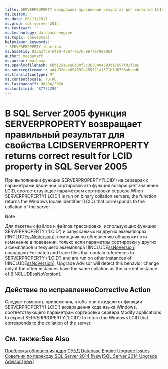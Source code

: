 ```yaml
---
title: SERVERPROPERTY возвращает правильный результат для свойства LCID в SQL Server 2005 | Документация Майкрософт
ms.custom: ''
ms.date: 06/13/2017
ms.prod: sql-server-2014
ms.reviewer: ''
ms.technology: database-engine
ms.topic: conceptual
helpviewer_keywords:
- SERVERPROPERTY function
ms.assetid: 833a2fc9-b480-4697-aa7b-9677e78ee0b4
author: mashamsft
ms.author: mathoma
ms.openlocfilehash: ebb125a86e6e30f2c3638004593da7657f02f1a6
ms.sourcegitcommit: ad4d92dce894592a259721a1571b1d8736abacdb
ms.translationtype: MT
ms.contentlocale: ru-RU
ms.lasthandoff: 08/04/2020
ms.locfileid: "87732290"
---
```

# <a name="serverproperty-returns-correct-result-for-lcid-property-in-sql-server-2005"></a><span data-ttu-id="6eed7-102">В SQL Server 2005 функция SERVERPROPERTY возвращает правильный результат для свойства LCID</span><span class="sxs-lookup"><span data-stu-id="6eed7-102">SERVERPROPERTY returns correct result for LCID property in SQL Server 2005</span></span>
  <span data-ttu-id="6eed7-103">При выполнении функции SERVERPROPERTY('LCID') на серверах с параметрами двоичной сортировки эта функция возвращает значение LCID, соответствующее параметрам сортировки сервера.</span><span class="sxs-lookup"><span data-stu-id="6eed7-103">When SERVERPROPERTY('LCID') is run on binary collation servers, the function returns the Windows locale identifier (LCID) that corresponds to the collation of the server.</span></span>  
  
> [!NOTE]  
>  <span data-ttu-id="6eed7-104">Для пакетных файлов и файлов трассировки, использующих функцию SERVERPROPERTY ('LCID') и запускаемых на других экземплярах [!INCLUDE[ssNoVersion](../../includes/ssnoversion-md.md)], помощник по обновлению обнаружит это изменение в поведении, только если параметры сортировки у других экземпляров и текущего экземпляра [!INCLUDE[ssNoVersion](../../includes/ssnoversion-md.md)] совпадают.</span><span class="sxs-lookup"><span data-stu-id="6eed7-104">For batch and trace files that contain references to SERVERPROPERTY ('LCID') and are run on other instances of [!INCLUDE[ssNoVersion](../../includes/ssnoversion-md.md)], Upgrade Advisor will detect this behavior change only if the other instances have the same collation as the current instance of [!INCLUDE[ssNoVersion](../../includes/ssnoversion-md.md)].</span></span>  
  
## <a name="corrective-action"></a><span data-ttu-id="6eed7-105">Действие по исправлению</span><span class="sxs-lookup"><span data-stu-id="6eed7-105">Corrective Action</span></span>  
 <span data-ttu-id="6eed7-106">Следует изменить приложения, чтобы они ожидали от функции SERVERPROPERTY('LCID') возвращения кода языка Windows, соответствующего параметрам сортировки сервера.</span><span class="sxs-lookup"><span data-stu-id="6eed7-106">Modify applications to expect SERVERPROPERTY('LCID') to return the Windows LCID that corresponds to the collation of the server.</span></span>  
  
## <a name="see-also"></a><span data-ttu-id="6eed7-107">См. также:</span><span class="sxs-lookup"><span data-stu-id="6eed7-107">See Also</span></span>  
 <span data-ttu-id="6eed7-108">[Проблемы обновления ядро СУБД](../../../2014/sql-server/install/database-engine-upgrade-issues.md) </span><span class="sxs-lookup"><span data-stu-id="6eed7-108">[Database Engine Upgrade Issues](../../../2014/sql-server/install/database-engine-upgrade-issues.md) </span></span>  
 [<span data-ttu-id="6eed7-109">Советник по переходу SQL Server 2014 &#91;New&#93;</span><span class="sxs-lookup"><span data-stu-id="6eed7-109">SQL Server 2014 Upgrade Advisor &#91;new&#93;</span></span>](sql-server-2014-upgrade-advisor.md)  
  
  
